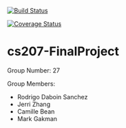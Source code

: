 [![Build Status](https://travis-ci.org/ad-lib27/cs207-FinalProject.svg?branch=master)](https://travis-ci.org/ad-lib27/cs207-FinalProject.svg?branch=master)

[![Coverage Status](https://codecov.io/gh/ad-lib27/cs207-FinalProject/branch/master/graph/badge.svg)](https://codecov.io/gh/ad-lib27/cs207-FinalProject)


# cs207-FinalProject

Group Number: 27

Group Members: 
  - Rodrigo Daboin Sanchez
  - Jerri Zhang
  - Camille Bean
  - Mark Gakman
